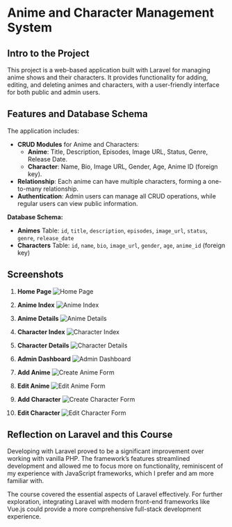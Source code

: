 # Anime and Character Management System

## Intro to the Project
This project is a web-based application built with Laravel for managing anime shows and their characters. It provides functionality for adding, editing, and deleting animes and characters, with a user-friendly interface for both public and admin users.

## Features and Database Schema
The application includes:
- **CRUD Modules** for Anime and Characters:
  - **Anime**: Title, Description, Episodes, Image URL, Status, Genre, Release Date.
  - **Character**: Name, Bio, Image URL, Gender, Age, Anime ID (foreign key).
- **Relationship**: Each anime can have multiple characters, forming a one-to-many relationship.
- **Authentication**: Admin users can manage all CRUD operations, while regular users can view public information.

**Database Schema:**
- **Animes** Table: `id`, `title`, `description`, `episodes`, `image_url`, `status`, `genre`, `release_date`
- **Characters** Table: `id`, `name`, `bio`, `image_url`, `gender`, `age`, `anime_id` (foreign key)

## Screenshots
1. **Home Page**
   ![Home Page](https://github.com/user-attachments/assets/714cdb6e-3900-4802-9dad-8374396d096a)

3. **Anime Index**
   ![Anime Index](https://github.com/user-attachments/assets/9ca720f9-de5c-44f9-bb18-be48877e5814)

5. **Anime Details**
   ![Anime Details](https://github.com/user-attachments/assets/4c91857a-343f-4a2c-8b63-7414a425d96a)

6. **Character Index**
   ![Character Index](https://github.com/user-attachments/assets/f6d9a6e2-8ca8-4c39-b4f3-7342fc8fc7ac)

7. **Character Details**
   ![Character Details](https://github.com/user-attachments/assets/a930b7e4-3fd8-4a32-9f65-4a9469c0f7ba)

8. **Admin Dashboard**
   ![Admin Dashboard](https://github.com/user-attachments/assets/7eb9572f-b360-4d1a-a010-70f1baaebbc3)

9. **Add Anime**
   ![Create Anime Form](https://github.com/user-attachments/assets/e302d89d-e483-43dd-8ba5-d8f2acf60e69)

10. **Edit Anime**
   ![Edit Anime Form](https://github.com/user-attachments/assets/aa64cd4b-a4c5-4f52-aba7-e4e91c9e9e5f)

11. **Add Character**
   ![Create Character Form](https://github.com/user-attachments/assets/c3cf17e4-83ab-45b8-9762-af7140843102)

12. **Edit Character**
    ![Edit Character Form](https://github.com/user-attachments/assets/a8976300-470c-4f48-9bf4-61b58f121a57)

## Reflection on Laravel and this Course
Developing with Laravel proved to be a significant improvement over working with vanilla PHP. The framework’s features streamlined development and allowed me to focus more on functionality, reminiscent of my experience with JavaScript frameworks, which I prefer and am more familiar with.

The course covered the essential aspects of Laravel effectively. For further exploration, integrating Laravel with modern front-end frameworks like Vue.js could provide a more comprehensive full-stack development experience.

